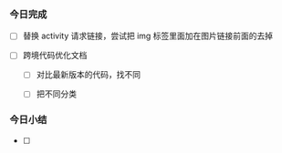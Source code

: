 ### 今日完成

- [ ] 替换 activity 请求链接，尝试把 img 标签里面加在图片链接前面的去掉

- [ ] 跨境代码优化文档

  - [ ] 对比最新版本的代码，找不同
  - [ ] 把不同分类

  


###  今日小结

- [ ] 